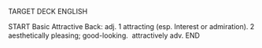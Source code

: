 TARGET DECK
ENGLISH

START
Basic
Attractive
Back: adj. 1 attracting (esp. Interest or admiration). 2 aesthetically pleasing; good-looking.  attractively adv.
END
